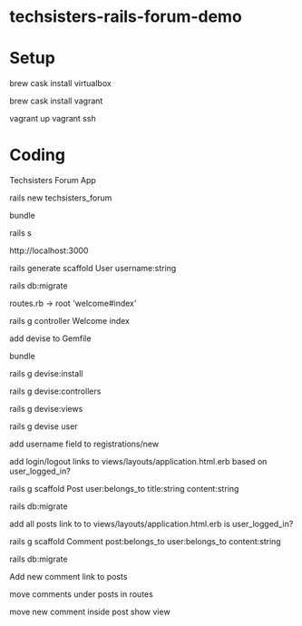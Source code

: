# techsisters-rails-forum-demo

# Setup

brew cask install virtualbox

brew cask install vagrant

vagrant up
vagrant ssh

# Coding

Techsisters Forum App

rails new techsisters_forum

bundle

rails s

http://localhost:3000

rails generate scaffold User username:string

rails db:migrate

routes.rb -> root 'welcome#index'

rails g controller Welcome index

add devise to Gemfile

bundle

rails g devise:install

rails g devise:controllers

rails g devise:views

rails g devise user

add username field to registrations/new

add login/logout links to views/layouts/application.html.erb based on user_logged_in?

rails g scaffold Post user:belongs_to title:string content:string

rails db:migrate

add all posts link to to views/layouts/application.html.erb is user_logged_in?

rails g scaffold Comment post:belongs_to user:belongs_to content:string

rails db:migrate

Add new comment link to posts

move comments under posts in routes

move new comment inside post show view
